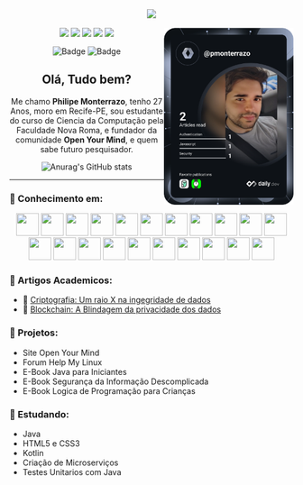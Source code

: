 <div align="center">
  <img src="https://i.imgur.com/etkRm5o.gif">
  
  
<a href="https://app.daily.dev/pmonterrazo"><img src="https://github.com/pmonterrazo/pmonterrazo/blob/main/devcard.svg" width="230" align="right" alt="Philipe Monterrazo's Dev Card"/></a>

  
<div align="center"> 
  
[<img src="https://img.shields.io/badge/twitter-%231DA1F2.svg?&style=for-the-badge&logo=twitter&logoColor=white" />](https://twitter.com/pmonterrazo) [<img src="https://img.shields.io/badge/medium-%2312100E.svg?&style=for-the-badge&logo=medium&logoColor=white" />](https://medium.com/pmonterrazo)  [<img src="https://img.shields.io/badge/linkedin-%230077B5.svg?&style=for-the-badge&logo=linkedin&logoColor=white" />](https://www.linkedin.com/in/pmonterrazo/) [<img src = "https://img.shields.io/badge/instagram-%23E4405F.svg?&style=for-the-badge&logo=instagram&logoColor=white">](https://www.instagram.com/philipe.monterrazzo/) [<img src = "https://img.shields.io/badge/facebook-%231877F2.svg?&style=for-the-badge&logo=facebook&logoColor=white">](https://www.facebook.com/pmonterrazo)
  
 ![Badge](https://img.shields.io/badge/Site-OpenYourMind-%237159c1?style=for-the-badge&logo=ghost)
![Badge](https://img.shields.io/badge/Forum-HelpMyLinux-%237159c1?style=for-the-badge&logo=ghost)
  
</div>
  </div>
  
<div align="left">
  <h2 align="center"> Olá, Tudo bem? </h2>

  <p align="center">Me chamo <b>Philipe Monterrazo</b>, tenho 27 Anos, moro em Recife-PE, sou estudante do curso de Ciencia da Computação pela Faculdade Nova Roma, e fundador da comunidade <b>Open Your Mind</b>, e quem sabe futuro pesquisador.    </p>
  
</div>

<div align="center">
  
![Anurag's GitHub stats](https://github-readme-stats.vercel.app/api?username=pmonterrazo&anuraghazra&show_icons=true&theme=radical)
  
</div>
  
<hr>
  
### 👾 Conhecimento em:
<div align="center">
  
  <img src="https://cdn.jsdelivr.net/gh/devicons/devicon/icons/git/git-original.svg" width="40" height="40"/>
    <img src="https://cdn.jsdelivr.net/gh/devicons/devicon/icons/java/java-original.svg" width="40" height="40"/>
    <img src="https://cdn.jsdelivr.net/gh/devicons/devicon/icons/devicon/devicon-original.svg" width="40" height="40"/>
    <img src="https://cdn.jsdelivr.net/gh/devicons/devicon/icons/css3/css3-original-wordmark.svg" width="40" height="40"/>
    <img src="https://cdn.jsdelivr.net/gh/devicons/devicon/icons/html5/html5-original.svg" width="40" height="40"/>
    <img src="https://cdn.jsdelivr.net/gh/devicons/devicon/icons/filezilla/filezilla-plain.svg" width="40" height="40"/>
    <img src="https://cdn.jsdelivr.net/gh/devicons/devicon/icons/javascript/javascript-original.svg" width="40" height="40"/>
    <img src="https://cdn.jsdelivr.net/gh/devicons/devicon/icons/linux/linux-original.svg" width="40" height="40"/>
    <img src="https://cdn.jsdelivr.net/gh/devicons/devicon/icons/mysql/mysql-original-wordmark.svg" width="40" height="40"/>
    <img src="https://cdn.jsdelivr.net/gh/devicons/devicon/icons/npm/npm-original-wordmark.svg" width="40" height="40"/>
    <img src="https://cdn.jsdelivr.net/gh/devicons/devicon/icons/nodejs/nodejs-original.svg" width="40" height="40"/>
    <img src="https://cdn.jsdelivr.net/gh/devicons/devicon/icons/postgresql/postgresql-original.svg" width="40" height="40"/>
  <img src="https://cdn.jsdelivr.net/gh/devicons/devicon/icons/opensuse/opensuse-original-wordmark.svg" width="40" height="40"/>
  <img src="https://cdn.jsdelivr.net/gh/devicons/devicon/icons/redhat/redhat-original.svg" width="40" height="40"/>
  <img src="https://cdn.jsdelivr.net/gh/devicons/devicon/icons/fedora/fedora-original.svg" width="40" height="40"/>
  <img src="https://cdn.jsdelivr.net/gh/devicons/devicon/icons/ubuntu/ubuntu-plain.svg" width="40" height="40"/>
  <img src="https://cdn.jsdelivr.net/gh/devicons/devicon/icons/bash/bash-original.svg" width="40" height="40"/>
  <img src="https://cdn.jsdelivr.net/gh/devicons/devicon/icons/apache/apache-original-wordmark.svg" width="40" height="40"/>
  <img src="https://cdn.jsdelivr.net/gh/devicons/devicon/icons/trello/trello-plain.svg" width="40" height="40"/>
  <img src="https://cdn.jsdelivr.net/gh/devicons/devicon/icons/amazonwebservices/amazonwebservices-original.svg" width="40" height="40"/>
  <img src="https://cdn.jsdelivr.net/gh/devicons/devicon/icons/vscode/vscode-original.svg" width="40" height="40"/>  
  
  </div>
  
### 🧠 Artigos Academicos:
  
- 🔏 <a href="https://drive.google.com/file/d/1_hVAd9qG3ZMo0m-DHwqvGPuHSul2cz2I/view?usp=sharing"> Criptografia: Um raio X na ingegridade de dados  </a>
- 🔗 <a href="https://drive.google.com/file/d/1zb6r4MmT5Ic1TqnvKtHLUruHkOnOiwSY/view?usp=sharing"> Blockchain: A Blindagem da privacidade dos dados </a>
  
### 🎯 Projetos:
  
  -  Site Open Your Mind
  -  Forum Help My Linux
  -  E-Book Java para Iniciantes
  -  E-Book Segurança da Informação Descomplicada
  -  E-Book Logica de Programação para Crianças
  
### 📑 Estudando: 
  
  -  Java
  -  HTML5 e CSS3
  -  Kotlin
  -  Criação de Microserviços
  -  Testes Unitarios com Java
</div>
